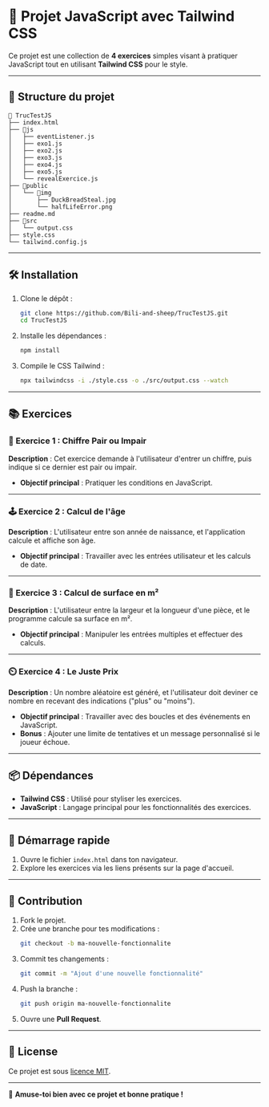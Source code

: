 
# 📝 Projet JavaScript avec Tailwind CSS

Ce projet est une collection de **4 exercices** simples visant à pratiquer JavaScript tout en utilisant **Tailwind CSS** pour le style.

---

## 📁 Structure du projet

```
📂 TrucTestJS
├── index.html
├── 📂js
│   ├── eventListener.js
│   ├── exo1.js
│   ├── exo2.js
│   ├── exo3.js
│   ├── exo4.js
│   ├── exo5.js
│   └── revealExercice.js
├── 📂public
│   └── 📂img
│       ├── DuckBreadSteal.jpg
│       └── halfLifeError.png
├── readme.md
├── 📂src
│   └── output.css
├── style.css
└── tailwind.config.js
```

---

## 🛠️ Installation

1. Clone le dépôt :
   ```bash
   git clone https://github.com/Bili-and-sheep/TrucTestJS.git
   cd TrucTestJS
   ```

2. Installe les dépendances :
   ```bash
   npm install
   ```

3. Compile le CSS Tailwind :
   ```bash
   npx tailwindcss -i ./style.css -o ./src/output.css --watch
   ```


---

## 📚 Exercices

### 🔢 Exercice 1 : Chiffre Pair ou Impair
**Description** : Cet exercice demande à l'utilisateur d'entrer un chiffre, puis indique si ce dernier est pair ou impair.


- **Objectif principal** : Pratiquer les conditions en JavaScript.


---

### 🕹️ Exercice 2 : Calcul de l'âge
**Description** : L'utilisateur entre son année de naissance, et l'application calcule et affiche son âge.


- **Objectif principal** : Travailler avec les entrées utilisateur et les calculs de date.


---

### 🎨 Exercice 3 : Calcul de surface en m²
**Description** : L'utilisateur entre la largeur et la longueur d'une pièce, et le programme calcule sa surface en m².


- **Objectif principal** : Manipuler les entrées multiples et effectuer des calculs.


---

### ⏲️ Exercice 4 : Le Juste Prix
**Description** : Un nombre aléatoire est généré, et l'utilisateur doit deviner ce nombre en recevant des indications ("plus" ou "moins").


- **Objectif principal** : Travailler avec des boucles et des événements en JavaScript.
- **Bonus** : Ajouter une limite de tentatives et un message personnalisé si le joueur échoue.

---

## 📦 Dépendances

- **Tailwind CSS** : Utilisé pour styliser les exercices.
- **JavaScript** : Langage principal pour les fonctionnalités des exercices.

---

## 🚀 Démarrage rapide

1. Ouvre le fichier `index.html` dans ton navigateur.
2. Explore les exercices via les liens présents sur la page d'accueil.

---

## 🤝 Contribution

1. Fork le projet.
2. Crée une branche pour tes modifications :
   ```bash
   git checkout -b ma-nouvelle-fonctionnalite
   ```
3. Commit tes changements :
   ```bash
   git commit -m "Ajout d'une nouvelle fonctionnalité"
   ```
4. Push la branche :
   ```bash
   git push origin ma-nouvelle-fonctionnalite
   ```
5. Ouvre une **Pull Request**.

---

## 📝 License

Ce projet est sous [licence MIT](LICENSE).

---

🎉 **Amuse-toi bien avec ce projet et bonne pratique !**
